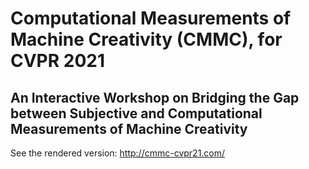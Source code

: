 # Computational Measurements of Machine Creativity (CMMC), for CVPR 2021
## An Interactive Workshop on Bridging the Gap between Subjective and Computational Measurements of Machine Creativity
See the rendered version:
http://cmmc-cvpr21.com/
